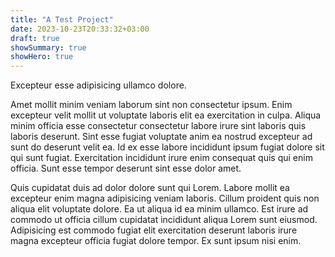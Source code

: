 ```yaml
---
title: "A Test Project"
date: 2023-10-23T20:33:32+03:00
draft: true
showSummary: true
showHero: true
---
```


Excepteur esse adipisicing ullamco dolore.

Amet mollit minim veniam laborum sint non consectetur ipsum. Enim excepteur velit mollit ut voluptate laboris elit ea exercitation in culpa. Aliqua minim officia esse consectetur consectetur labore irure sint laboris quis laboris deserunt. Sint esse fugiat voluptate anim ea nostrud excepteur ad sunt do deserunt velit ea. Id ex esse labore incididunt ipsum fugiat dolore sit qui sunt fugiat. Exercitation incididunt irure enim consequat quis qui enim officia. Sunt esse tempor deserunt sint esse dolor amet.

Quis cupidatat duis ad dolor dolore sunt qui Lorem. Labore mollit ea excepteur enim magna adipisicing veniam laboris. Cillum proident quis non aliqua elit voluptate dolore. Ea ut aliqua id ea minim ullamco. Est irure ad commodo ut officia cillum cupidatat incididunt aliqua Lorem sunt eiusmod. Adipisicing est commodo fugiat elit exercitation deserunt laboris irure magna excepteur officia fugiat dolore tempor. Ex sunt ipsum nisi enim.
